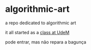 # algorithmic-art

a repo dedicated to algorithmic art

it all started as a [class at UdeM](https://github.com/rethread-studio/algorithmic-art-course)

pode entrar, mas não repara a bagunça 